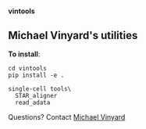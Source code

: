 #### vintools
Michael Vinyard's utilities
---


**To install**:

```
cd vintools
pip install -e .
```

```
single-cell tools\
  STAR_aligner
  read_adata
```

Questions? Contact <a href="mvinyard@broadinstitute.org">Michael Vinyard</a>
